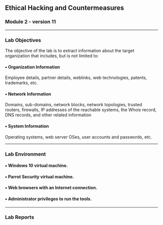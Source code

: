 ## Ethical Hacking and Countermeasures

### Module 2 - version 11

<hr>

### Lab Objectives

The objective of the lab is to extract information about the target organization that includes, but is not limited to:

<h4> <b>▪️  Organization Information</b> </h4>
Employee details, partner details, weblinks, web technologies, patents,
trademarks, etc.
<h4> <b>▪️  Network Information</b> </h4>
Domains, sub-domains, network blocks, network topologies, trusted
routers, firewalls, IP addresses of the reachable systems, the Whois
record, DNS records, and other related information
<h4> <b>▪️  System Information</b> </h4>
Operating systems, web server OSes, user accounts and passwords, etc.

<hr>

### Lab Environment
<h4> ▪️ Windows 10 virtual machine.</h4>
<h4> ▪️ Parrot Security virtual machine.</h4>
<h4> ▪️ Web browsers with an Internet connection.</h4>
<h4> ▪️ Administrator privileges to run the tools.</h4>


<hr>

### Lab Reports